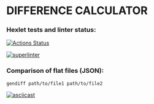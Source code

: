 # DIFFERENCE CALCULATOR

### Hexlet tests and linter status:
[![Actions Status](https://github.com/bugaga427/python-project-lvl2/workflows/hexlet-check/badge.svg)](https://github.com/bugaga427/python-project-lvl2/actions)

[![superlinter](https://github.com/bugaga427/python-project-lvl2/workflows/superlinter/badge.svg)](https://github.com/bugaga427/python-project-lvl2/actions)

### Comparison of flat files (JSON):
```
gendiff path/to/file1 path/to/file2
```
[![asciicast](https://asciinema.org/a/VhEIvB1nbOXIGkBShpwjG4qZH.png)](https://asciinema.org/a/VhEIvB1nbOXIGkBShpwjG4qZH)